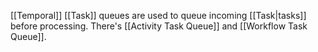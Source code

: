 [[Temporal]] [[Task]] queues are used to queue incoming [[Task|tasks]] before processing. There's [[Activity Task Queue]] and [[Workflow Task Queue]].
